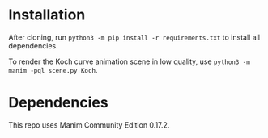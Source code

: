 # Installation
After cloning, run `python3 -m pip install -r requirements.txt` to install all dependencies.

To render the Koch curve animation scene in low quality, use `python3 -m manim -pql scene.py Koch`.

# Dependencies
This repo uses Manim Community Edition 0.17.2. 

